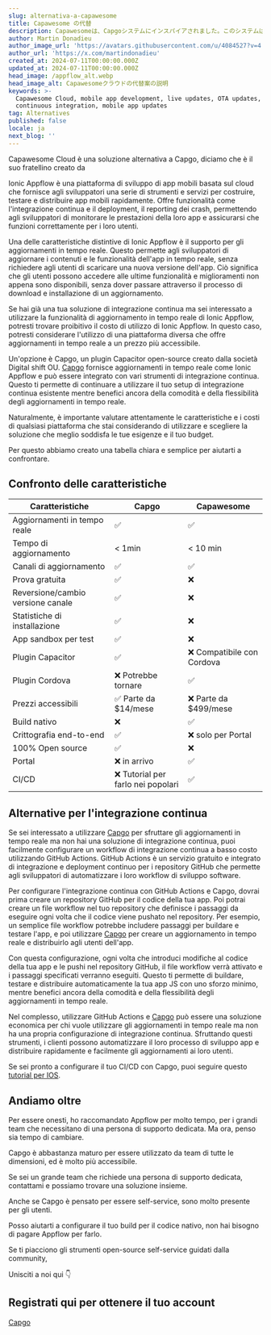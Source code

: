 ```yaml
---
slug: alternativa-a-capawesome
title: Capawesome の代替
description: Capawesomeは、Capgoシステムにインスパイアされました。このシステムはCapgoほど完全ではありませんが、良い代替手段です。
author: Martin Donadieu
author_image_url: 'https://avatars.githubusercontent.com/u/4084527?v=4'
author_url: 'https://x.com/martindonadieu'
created_at: 2024-07-11T00:00:00.000Z
updated_at: 2024-07-11T00:00:00.000Z
head_image: /appflow_alt.webp
head_image_alt: Capawesomeクラウドの代替案の説明
keywords: >-
  Capawesome Cloud, mobile app development, live updates, OTA updates,
  continuous integration, mobile app updates
tag: Alternatives
published: false
locale: ja
next_blog: ''
---
```

Capawesome Cloud è una soluzione alternativa a Capgo, diciamo che è il suo fratellino creato da

Ionic Appflow è una piattaforma di sviluppo di app mobili basata sul cloud che fornisce agli sviluppatori una serie di strumenti e servizi per costruire, testare e distribuire app mobili rapidamente. Offre funzionalità come l'integrazione continua e il deployment, il reporting dei crash, permettendo agli sviluppatori di monitorare le prestazioni della loro app e assicurarsi che funzioni correttamente per i loro utenti.

Una delle caratteristiche distintive di Ionic Appflow è il supporto per gli aggiornamenti in tempo reale. Questo permette agli sviluppatori di aggiornare i contenuti e le funzionalità dell'app in tempo reale, senza richiedere agli utenti di scaricare una nuova versione dell'app. Ciò significa che gli utenti possono accedere alle ultime funzionalità e miglioramenti non appena sono disponibili, senza dover passare attraverso il processo di download e installazione di un aggiornamento.

Se hai già una tua soluzione di integrazione continua ma sei interessato a utilizzare la funzionalità di aggiornamento in tempo reale di Ionic Appflow, potresti trovare proibitivo il costo di utilizzo di Ionic Appflow. In questo caso, potresti considerare l'utilizzo di una piattaforma diversa che offre aggiornamenti in tempo reale a un prezzo più accessibile.

Un'opzione è Capgo, un plugin Capacitor open-source creato dalla società Digital shift OU. [Capgo](/register/) fornisce aggiornamenti in tempo reale come Ionic Appflow e può essere integrato con vari strumenti di integrazione continua. Questo ti permette di continuare a utilizzare il tuo setup di integrazione continua esistente mentre benefici ancora della comodità e della flessibilità degli aggiornamenti in tempo reale.

Naturalmente, è importante valutare attentamente le caratteristiche e i costi di qualsiasi piattaforma che stai considerando di utilizzare e scegliere la soluzione che meglio soddisfa le tue esigenze e il tuo budget.

Per questo abbiamo creato una tabella chiara e semplice per aiutarti a confrontare.

## Confronto delle caratteristiche

| Caratteristiche | Capgo | Capawesome |
| --- | --- | --- |
| Aggiornamenti in tempo reale | ✅ | ✅ |
| Tempo di aggiornamento | < 1min | < 10 min |
| Canali di aggiornamento | ✅ | ✅ |
| Prova gratuita | ✅ | ❌ |
| Reversione/cambio versione canale | ✅ | ❌ |
| Statistiche di installazione | ✅ | ❌ |
| App sandbox per test | ✅ | ❌ |
| Plugin Capacitor | ✅ | ❌ Compatibile con Cordova |
| Plugin Cordova | ❌ Potrebbe tornare | ✅ |
| Prezzi accessibili | ✅ Parte da $14/mese | ❌ Parte da $499/mese |
| Build nativo | ❌ | ✅ |
| Crittografia end-to-end | ✅ | ❌ solo per Portal |
| 100% Open source | ✅ | ❌ |
| Portal | ❌ in arrivo | ✅ |
| CI/CD | ❌ Tutorial per farlo nei popolari | ✅ |

## Alternative per l'integrazione continua

Se sei interessato a utilizzare [Capgo](https://capgo.app/pricing/) per sfruttare gli aggiornamenti in tempo reale ma non hai una soluzione di integrazione continua, puoi facilmente configurare un workflow di integrazione continua a basso costo utilizzando GitHub Actions. GitHub Actions è un servizio gratuito e integrato di integrazione e deployment continuo per i repository GitHub che permette agli sviluppatori di automatizzare i loro workflow di sviluppo software.

Per configurare l'integrazione continua con GitHub Actions e Capgo, dovrai prima creare un repository GitHub per il codice della tua app. Poi potrai creare un file workflow nel tuo repository che definisce i passaggi da eseguire ogni volta che il codice viene pushato nel repository. Per esempio, un semplice file workflow potrebbe includere passaggi per buildare e testare l'app, e poi utilizzare [Capgo](/register/) per creare un aggiornamento in tempo reale e distribuirlo agli utenti dell'app.

Con questa configurazione, ogni volta che introduci modifiche al codice della tua app e le pushi nel repository GitHub, il file workflow verrà attivato e i passaggi specificati verranno eseguiti. Questo ti permette di buildare, testare e distribuire automaticamente la tua app JS con uno sforzo minimo, mentre benefici ancora della comodità e della flessibilità degli aggiornamenti in tempo reale.

Nel complesso, utilizzare GitHub Actions e [Capgo](/register/) può essere una soluzione economica per chi vuole utilizzare gli aggiornamenti in tempo reale ma non ha una propria configurazione di integrazione continua. Sfruttando questi strumenti, i clienti possono automatizzare il loro processo di sviluppo app e distribuire rapidamente e facilmente gli aggiornamenti ai loro utenti.

Se sei pronto a configurare il tuo CI/CD con Capgo, puoi seguire questo [tutorial per IOS](https://capgo.app/blog/automatic-capacitor-android-build-github-action/).

## Andiamo oltre

Per essere onesti, ho raccomandato Appflow per molto tempo, per i grandi team che necessitano di una persona di supporto dedicata.
Ma ora, penso sia tempo di cambiare.

Capgo è abbastanza maturo per essere utilizzato da team di tutte le dimensioni, ed è molto più accessibile.

Se sei un grande team che richiede una persona di supporto dedicata, contattami e possiamo trovare una soluzione insieme.

Anche se Capgo è pensato per essere self-service, sono molto presente per gli utenti.

Posso aiutarti a configurare il tuo build per il codice nativo, non hai bisogno di pagare Appflow per farlo.

Se ti piacciono gli strumenti open-source self-service guidati dalla community,

Unisciti a noi qui 👇

## Registrati qui per ottenere il tuo account

[Capgo](/register/)
